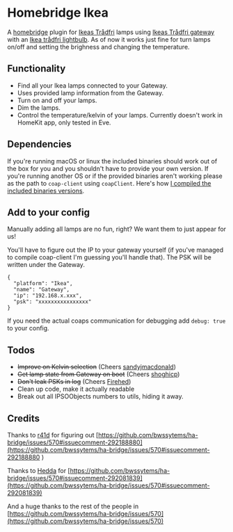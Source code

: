 # Homebridge Ikea

A [homebridge](https://github.com/nfarina/homebridge) plugin for [Ikeas Trådfri](http://www.ikea.com/se/sv/catalog/categories/departments/lighting/36812/) lamps using [Ikeas Trådfri gateway](http://www.ikea.com/se/sv/catalog/products/40337806/) with an [Ikea trådfri lightbulb](http://www.ikea.com/se/sv/catalog/products/10318263/). As of now it works just fine for turn lamps on/off and setting the brighness and changing the temperature.

## Functionality

- Find all your Ikea lamps connected to your Gateway.
- Uses provided lamp information from the Gateway.
- Turn on and off your lamps.
- Dim the lamps.
- Control the temperature/kelvin of your lamps. Currently doesn't work in HomeKit app, only tested in Eve.

## Dependencies

If you're running macOS or linux the included binaries should work out of the box for you and you shouldn't have to provide your own version. If you're running another OS or if the provided binaries aren't working please as the path to `coap-client` using `coapClient`. Here's how [I compiled the included binaries versions](https://github.com/stenehall/homebridge-ikea/wiki/Compile-coap-client).

## Add to your config

Manually adding all lamps are no fun, right? We want them to just appear for us!

You'll have to figure out the IP to your gateway yourself (if you've managed to compile coap-client I'm guessing you'll handle that). The PSK will be written under the Gateway.

```
{
  "platform": "Ikea",
  "name": "Gateway",
  "ip": "192.168.x.xxx",
  "psk": "xxxxxxxxxxxxxxxx"
}
```

If you need the actual coaps communication for debugging add `debug: true` to your config.

## Todos

- ~~Improve on Kelvin selection~~ (Cheers [sandyjmacdonald](https://github.com/bwssytems/ha-bridge/issues/570#issuecomment-293914023))
- ~~Get lamp state from Gateway on boot~~ (Cheers [shoghicp](https://github.com/stenehall/homebridge-ikea/pull/2))
-  ~~Don't leak PSKs in log~~ (Cheers [Firehed](https://github.com/stenehall/homebridge-ikea/pull/7))
- Clean up code, make it actually readable
- Break out all IPSOObjects numbers to utils, hiding it away.

## Credits

Thanks to [r41d](https://github.com/r41d) for figuring out [https://github.com/bwssytems/ha-bridge/issues/570#issuecomment-292188880](https://github.com/bwssytems/ha-bridge/issues/570#issuecomment-292188880
)

Thanks to [Hedda](https://github.com/Hedda) for [https://github.com/bwssytems/ha-bridge/issues/570#issuecomment-292081839](https://github.com/bwssytems/ha-bridge/issues/570#issuecomment-292081839)

And a huge thanks to the rest of the people in [https://github.com/bwssytems/ha-bridge/issues/570](https://github.com/bwssytems/ha-bridge/issues/570)
